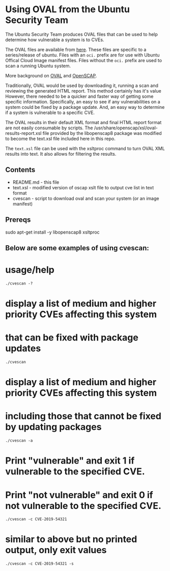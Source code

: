 # Using OVAL from the Ubuntu Security Team

The Ubuntu Security Team produces OVAL files that can be used to help
determine how vulnerable a system is to CVEs.

The OVAL files are available from
[here](https://people.canonical.com/~ubuntu-security/oval).
These files are specific to a series/release of ubuntu.
Files with an `oci.` prefix are for use with Ubuntu Offical Cloud Image
manifest files.
Files without the `oci.` prefix are used to scan a running Ubuntu system.

More background on [OVAL](https://oval.mitre.org/)
and
[OpenSCAP](http://www.open-scap.org/).

Traditionally, OVAL would be used by downloading it, running a scan and
reviewing the generated HTML report. This method certainly has it's value
However, there needed to be a quicker and faster way of getting some specific
information. 
Specifically, an easy to see if any vulnerabilities on a system could be fixed
by a package update. And, an easy way to determine if a system is vulnerable
to a specific CVE.

The OVAL results in their default XML format and final HTML report format
are not easily consumable by scripts.
The /usr/share/openscap/xsl/oval-results-report.xsl file provided by
the libopenscap8 package was modified to become the text.xsl file included 
here in this repo.

The `text.xsl` file can be used with the xsltproc command to turn OVAL XML
results into text. It also allows for filtering the results.

## Contents 
* README.md - this file
* text.xsl - modified version of oscap xslt file to output cve list in text format
* cvescan - script to download oval and scan your system (or an image manifest)

## Prereqs

sudo apt-get install -y libopenscap8 xsltproc 

## Below are some examples of using cvescan:

# usage/help
```./cvescan -?```

# display a list of medium and higher priority CVEs affecting this system
# that can be fixed with package updates
```./cvescan```

# display a list of medium and higher priority CVEs affecting this system
# including those that cannot be fixed by updating packages
```./cvescan -a```


# Print "vulnerable" and exit 1 if vulnerable to the specified CVE.
# Print "not vulnerable" and exit 0 if not vulnerable to the specified CVE.
```./cvescan -c CVE-2019-54321```


# similar to above but no printed output, only exit values
```./cvescan -c CVE-2019-54321 -s```
